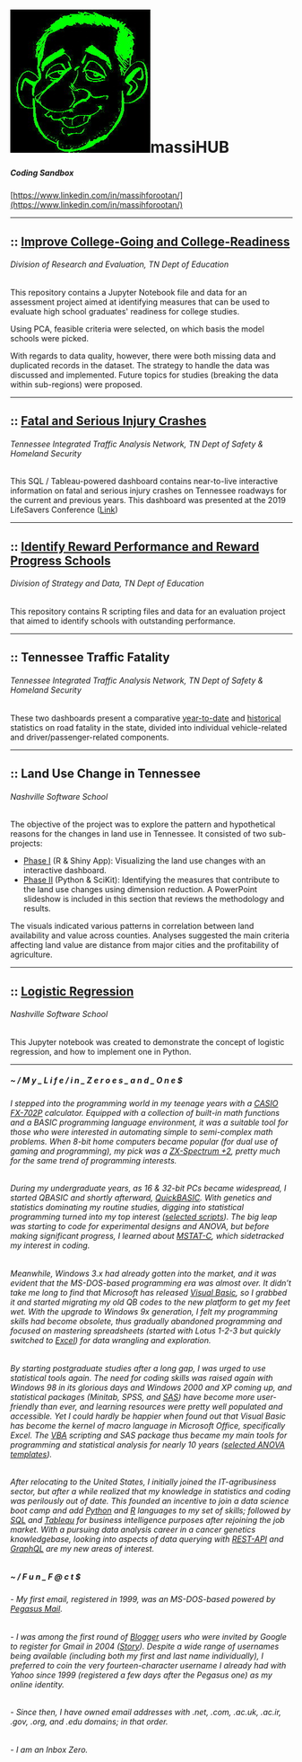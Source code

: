 # <img src="image/4mobile_green.jpg" alt="Description of the image">massiHUB
 
##### Coding Sandbox
[https://www.linkedin.com/in/massihforootan/](https://www.linkedin.com/in/massihforootan/)
 

------
## :: [Improve College-Going and College-Readiness](https://github.com/mforootan/TN_DoE_College-Readiness)
###### Division of Research and Evaluation, TN Dept of Education
This repository contains a Jupyter Notebook file and data for an assessment project aimed at identifying measures that can be used to evaluate high school graduates' readiness for college studies.

Using PCA, feasible criteria were selected, on which basis the model schools were picked. 

With regards to data quality, however, there were both missing data and duplicated records in the dataset. The strategy to handle the data was discussed and implemented. Future topics for studies (breaking the data within sub-regions) were proposed.

------
## :: [Fatal and Serious Injury Crashes](https://www.tn.gov/safety/stats/dashboards/fatalseriousinjurycrashes.html)
###### Tennessee Integrated Traffic Analysis Network, TN Dept of Safety & Homeland Security
This SQL / Tableau-powered dashboard contains near-to-live interactive information on fatal and serious injury crashes on Tennessee roadways for the current and previous years.
This dashboard was presented at the 2019 LifeSavers Conference ([Link](https://lifesaversconference.org/wp-content/uploads/2019/03/Forootan-ESP-06-a.pdf))

------
## :: [Identify Reward Performance and Reward Progress Schools](https://github.com/mforootan/Reward_Performance_Schools)
###### Division of Strategy and Data, TN Dept of Education
This repository contains R scripting files and data for an evaluation project that aimed to identify schools with outstanding performance.

------
## :: Tennessee Traffic Fatality
###### Tennessee Integrated Traffic Analysis Network, TN Dept of Safety & Homeland Security
These two dashboards present a comparative [year-to-date](https://www.tn.gov/safety/stats/dashboards/trafficfatality.html) and [historical](https://www.tn.gov/safety/stats/dashboards/fatalityhistory.html) statistics on road fatality in the state, divided into individual vehicle-related and driver/passenger-related components.

------
## :: Land Use Change in Tennessee
###### Nashville Software School
The objective of the project was to explore the pattern and hypothetical reasons for the changes in land use in Tennessee.
It consisted of two sub-projects:
- [Phase I](https://github.com/mforootan/NSS_MidStone_TN_Land_Use) (R & Shiny App): Visualizing the land use changes with an interactive dashboard.
- [Phase II](https://github.com/mforootan/NSS_Capstone_TN_land_use) (Python & SciKit): Identifying the measures that contribute to the land use changes using dimension reduction. A PowerPoint slideshow is included in this section that reviews the methodology and results.

The visuals indicated various patterns in correlation between land availability and value across counties. Analyses suggested the main criteria affecting land value are distance from major cities and the profitability of agriculture.

------
## :: [Logistic Regression](https://github.com/mforootan/NSS_Stat_LogReg)
###### Nashville Software School
This Jupyter notebook was created to demonstrate the concept of logistic regression, and how to implement one in Python.

------ 
##### ~ / M y _ L i f e / i n _ Z e r o e s _ a n d _ O n e $

###### I stepped into the programming world in my teenage years with a [CASIO FX-702P](https://www.google.com/search?q=casio+fx+702p) calculator. Equipped with a collection of built-in math functions and a BASIC programming language environment, it was a suitable tool for those who were interested in automating simple to semi-complex math problems. When 8-bit home computers became popular (for dual use of gaming and programming), my pick was a [ZX-Spectrum +2](https://www.google.com/search?q=zx+spectrum+%2B2), pretty much for the same trend of programming interests. 

###### During my undergraduate years, as 16 & 32-bit PCs became widespread, I started QBASIC and shortly afterward, [QuickBASIC](https://www.google.com/search?q=quickbasic). With genetics and statistics dominating my routine studies, digging into statistical programming turned into my top interest ([selected scripts](https://github.com/mforootan/QuickBASIC)). The big leap was starting to code for experimental designs and ANOVA, but before making significant progress, I learned about [MSTAT-C](https://www.google.com/search?q=mstatc), which sidetracked my interest in coding.

###### Meanwhile, Windows 3.x had already gotten into the market, and it was evident that the MS-DOS-based programming era was almost over. It didn’t take me long to find that Microsoft has released [Visual Basic](https://www.google.com/search?q=visual+basic+3), so I grabbed it and started migrating my old QB codes to the new platform to get my feet wet. With the upgrade to Windows 9x generation, I felt my programming skills had become obsolete, thus gradually abandoned programming and focused on mastering spreadsheets (started with Lotus 1-2-3 but quickly switched to [Excel](https://www.google.com/search?q=excel+4.0)) for data wrangling and exploration.

###### By starting postgraduate studies after a long gap, I was urged to use statistical tools again. The need for coding skills was raised again with Windows 98 in its glorious days and Windows 2000 and XP coming up, and statistical packages (Minitab, SPSS, and [SAS](https://support.sas.com/documentation/onlinedoc/91pdf/)) have become more user-friendly than ever, and learning resources were pretty well populated and accessible. Yet I could hardly be happier when found out that Visual Basic has become the kernel of macro language in Microsoft Office, specifically Excel. The [VBA](https://www.google.com/search?q=vba) scripting and SAS package thus became my main tools for programming and statistical analysis for nearly 10 years ([selected ANOVA templates](https://github.com/mforootan/SAS_ODS)).

###### After relocating to the United States, I initially joined the IT-agribusiness sector, but after a while realized that my knowledge in statistics and coding was perilously out of date. This founded an incentive to join a data science boot camp and add [Python](https://www.python.org/) and [R](https://www.r-project.org/) languages to my set of skills; followed by [SQL](https://www.w3schools.com/sql/) and [Tableau](https://www.tableau.com/) for business intelligence purposes after rejoining the job market. With a pursuing data analysis career in a cancer genetics knowledgebase, looking into aspects of data querying with [REST-API](https://www.google.com/search?q=rest-api) and [GraphQL](https://graphql.org/) are my new areas of interest.

##### ~ / F u n _ F @ c t $
###### - My first email, registered in 1999, was an MS-DOS-based powered by [Pegasus Mail](http://www.pmail.com/overviews/ovw_pmail.htm). 
###### - I was among the first round of [Blogger](http://massihforootan.blogspot.com/) users who were invited by Google to register for Gmail in 2004 ([Story](https://www.theguardian.com/technology/blog/2004/apr/21/bloggerusersg)). Despite a wide range of usernames being available (including both my first and last name individually), I preferred to coin the very fourteen-character username I already had with Yahoo since 1999 (registered a few days after the Pegasus one) as my online identity. 
###### - Since then, I have owned email addresses with .net, .com, .ac.uk, .ac.ir, .gov, .org, and .edu domains; in that order.
###### - I am an Inbox Zero.
